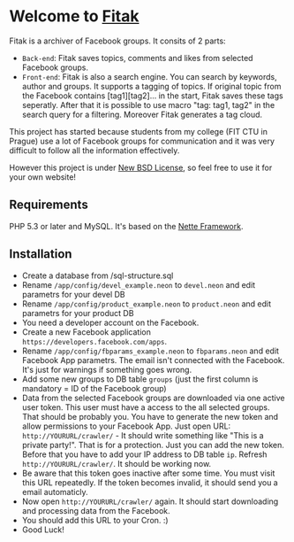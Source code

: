 Welcome to [Fitak](http://www.fitak.cz)
=======================================

Fitak is a archiver of Facebook groups. It consits of 2 parts:

- `Back-end`: Fitak saves topics, comments and likes from selected Facebook groups. 
- `Front-end`: Fitak is also a search engine. You can search by keywords, author and 
	groups. It supports a tagging of topics. If original topic from the Facebook contains [tag1][tag2]...
	in the start, Fitak saves these tags seperatly. After that it is possible to use macro "tag: tag1, tag2"
	in the search query for a filtering. Moreover Fitak generates a tag cloud.

This project has started because students from my college (FIT CTU in Prague) use a lot of Facebook
groups for communication and it was very difficult to follow all the information effectively.  

However this project is under [New BSD License](http://en.wikipedia.org/wiki/BSD_licenses#3-clause_license_.28.22New_BSD_License.22_or_.22Modified_BSD_License.22.29), so feel free to use it for your own website!

Requirements
------------
PHP 5.3 or later and MySQL. It's based on the [Nette Framework](https://github.com/nette/nette).

Installation
------------
- Create a database from /sql-structure.sql
- Rename `/app/config/devel_example.neon` to `devel.neon` and edit parametrs for your devel DB
- Rename `/app/config/product_example.neon` to `product.neon` and edit parametrs for your product DB
- You need a developer account on the Facebook. 
- Create a new Facebook application `https://developers.facebook.com/apps`.
- Rename `/app/config/fbparams_example.neon` to `fbparams.neon` and edit Facebook App parametrs. The 
	email isn't connected with the Facebook. It's just for warnings if something goes wrong. 
- Add some new groups to DB table `groups` (just the first column is mandatory = ID of the Facebook group)
- Data from the selected Facebook groups are downloaded via one active user token. This user must have a
	access to the all selected groups. That should be probably you. You have to generate the new token
	and allow permissions to your Facebook App. Just open URL: `http://YOURURL/crawler/` - It should write 
	something like "This is a private party!". That is for a protection. Just you can add the new token. 
	Before that you have to add your IP address to DB table `ip`. Refresh `http://YOURURL/crawler/`. It should 
	be working now. 
- Be aware that this token goes inactive after some time. You must visit this URL repeatedly. If the token
	becomes invalid, it should send you a email automaticly. 
- Now open `http://YOURURL/crawler/` again. It should start downloading and processing data from the Facebook.
- You should add this URL to your Cron. :)
- Good Luck!
